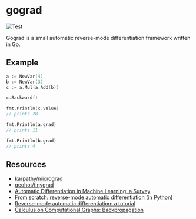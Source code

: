# gograd

![Test](https://github.com/lucaionescu/gograd/workflows/Test/badge.svg)

Gograd is a small automatic reverse-mode differentiation framework written in Go.

## Example
```go
a := NewVar(4)
b := NewVar(3)
c := a.Mul(a.Add(b))

c.Backward()

fmt.Println(c.value)
// prints 28

fmt.Println(a.grad)
// prints 11

fmt.Println(b.grad)
// prints 4
```
## Resources
- [karpathy/micrograd](https://github.com/karpathy/micrograd)
- [geohot/tinygrad](https://github.com/geohot/tinygrad)
- [Automatic Differentiation in Machine Learning: a Survey](https://www.jmlr.org/papers/volume18/17-468/17-468.pdf)
- [From scratch: reverse-mode automatic differentiation (in Python)](https://sidsite.com/posts/autodiff/)
- [Reverse-mode automatic differentiation: a tutorial](https://rufflewind.com/2016-12-30/reverse-mode-automatic-differentiation)
- [Calculus on Computational Graphs: Backpropagation](http://colah.github.io/posts/2015-08-Backprop/)
